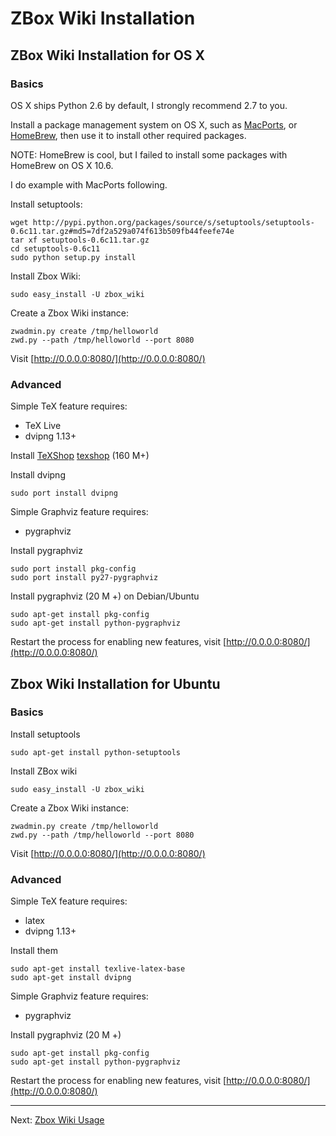 # ZBox Wiki Installation

## ZBox Wiki Installation for OS X

### Basics

OS X ships Python 2.6 by default, I strongly recommend 2.7 to you.

Install a package management system on OS X, such as [MacPorts](http://www.macports.org/), or [HomeBrew](http://mxcl.github.com/homebrew/), then use it to install other required packages.

NOTE: HomeBrew is cool, but I failed to install some packages with HomeBrew on OS X 10.6.

I do example with MacPorts following.


Install setuptools:

    wget http://pypi.python.org/packages/source/s/setuptools/setuptools-0.6c11.tar.gz#md5=7df2a529a074f613b509fb44feefe74e
    tar xf setuptools-0.6c11.tar.gz
    cd setuptools-0.6c11
    sudo python setup.py install


Install Zbox Wiki:    

    sudo easy_install -U zbox_wiki


Create a Zbox Wiki instance:

    zwadmin.py create /tmp/helloworld
    zwd.py --path /tmp/helloworld --port 8080


Visit [http://0.0.0.0:8080/](http://0.0.0.0:8080/)


### Advanced

Simple TeX feature requires:

 - TeX Live
 - dvipng 1.13+

Install [TeXShop] [texshop] (160 M+)

Install dvipng

    sudo port install dvipng


Simple Graphviz feature requires:

 - pygraphviz


Install pygraphviz

    sudo port install pkg-config
    sudo port install py27-pygraphviz


Install pygraphviz (20 M +) on Debian/Ubuntu

    sudo apt-get install pkg-config
    sudo apt-get install python-pygraphviz


Restart the process for enabling new features, visit [http://0.0.0.0:8080/](http://0.0.0.0:8080/)


## Zbox Wiki Installation for Ubuntu

### Basics

Install setuptools

    sudo apt-get install python-setuptools


Install ZBox wiki

    sudo easy_install -U zbox_wiki


Create a Zbox Wiki instance:

    zwadmin.py create /tmp/helloworld
    zwd.py --path /tmp/helloworld --port 8080


Visit [http://0.0.0.0:8080/](http://0.0.0.0:8080/)


### Advanced

Simple TeX feature requires:

 - latex
 - dvipng 1.13+

Install them

    sudo apt-get install texlive-latex-base
    sudo apt-get install dvipng


Simple Graphviz feature requires:

 - pygraphviz

Install pygraphviz (20 M +) 

    sudo apt-get install pkg-config
    sudo apt-get install python-pygraphviz

Restart the process for enabling new features, visit [http://0.0.0.0:8080/](http://0.0.0.0:8080/)


[macports]: http://www.macports.org/install.php

[latex]: http://www.tug.org/texlive
[texlive]: http://www.tug.org/texlive
[texshop]: http://pages.uoregon.edu/koch/texshop

[dvipng]: http://savannah.nongnu.org/projects/dvipng

[pygraphviz]: http://networkx.lanl.gov/pygraphviz



----

Next: [Zbox Wiki Usage](zbox-wiki-usage)


